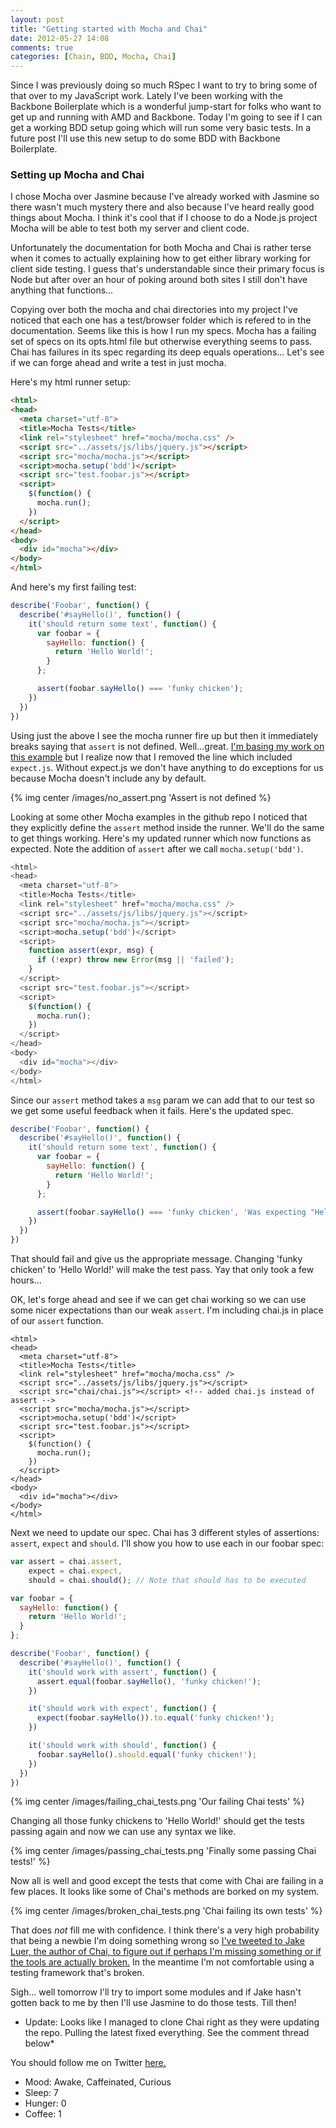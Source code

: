 ```yaml
---
layout: post
title: "Getting started with Mocha and Chai"
date: 2012-05-27 14:08
comments: true
categories: [Chain, BDD, Mocha, Chai]
---
```


Since I was previously doing so much RSpec I want to try to bring some of that over to my JavaScript work. Lately I've been working with the Backbone Boilerplate which is a wonderful jump-start for folks who want to get up and running with AMD and Backbone. Today I'm going to see if I can get a working BDD setup going which will run some very basic tests. In a future post I'll use this new setup to do some BDD with Backbone Boilerplate.

<!--more-->

### Setting up Mocha and Chai

I chose Mocha over Jasmine because I've already worked with Jasmine so there wasn't much mystery there and also because I've heard really good things about Mocha. I think it's cool that if I choose to do a Node.js project Mocha will be able to test both my server and client code.

Unfortunately the documentation for both Mocha and Chai is rather terse when it comes to actually explaining how to get either library working for client side testing. I guess that's understandable since their primary focus is Node but after over an hour of poking around both sites I still don't have anything that functions...

Copying over both the mocha and chai directories into my project I've noticed that each one has a test/browser folder which is refered to in the documentation. Seems like this is how I run my specs. Mocha has a failing set of specs on its opts.html file but otherwise everything seems to pass. Chai has failures in its spec regarding its deep equals operations... Let's see if we can forge ahead and write a test in just mocha.

Here's my html runner setup:

``` html
<html>
<head>
  <meta charset="utf-8">
  <title>Mocha Tests</title>
  <link rel="stylesheet" href="mocha/mocha.css" />
  <script src="../assets/js/libs/jquery.js"></script>
  <script src="mocha/mocha.js"></script>
  <script>mocha.setup('bdd')</script>
  <script src="test.foobar.js"></script>
  <script>
    $(function() {
      mocha.run();
    })
  </script>
</head>
<body>
  <div id="mocha"></div>
</body>
</html>
```

And here's my first failing test:

``` js
describe('Foobar', function() {
  describe('#sayHello()', function() {
    it('should return some text', function() {
      var foobar = {
        sayHello: function() {
          return 'Hello World!';
        }
      };

      assert(foobar.sayHello() === 'funky chicken');
    })
  })
})
```

Using just the above I see the mocha runner fire up but then it immediately breaks saying that `assert` is not defined. Well...great. [I'm basing my work on this example](http://visionmedia.github.com/mocha/#browser-support) but I realize now that I removed the line which included `expect.js`. Without expect.js we don't have anything to do exceptions for us because Mocha doesn't include any by default.

{% img center /images/no_assert.png 'Assert is not defined %}

Looking at some other Mocha examples in the github repo I noticed that they explicitly define the `assert` method inside the runner. We'll do the same to get things working. Here's my updated runner which now functions as expected. Note the addition of `assert` after we call `mocha.setup('bdd')`.

``` js
<html>
<head>
  <meta charset="utf-8">
  <title>Mocha Tests</title>
  <link rel="stylesheet" href="mocha/mocha.css" />
  <script src="../assets/js/libs/jquery.js"></script>
  <script src="mocha/mocha.js"></script>
  <script>mocha.setup('bdd')</script>
  <script>
    function assert(expr, msg) {
      if (!expr) throw new Error(msg || 'failed');
    }
  </script>
  <script src="test.foobar.js"></script>
  <script>
    $(function() {
      mocha.run();
    })
  </script>
</head>
<body>
  <div id="mocha"></div>
</body>
</html>
```

Since our `assert` method takes a `msg` param we can add that to our test so we get some useful feedback when it fails. Here's the updated spec.

``` js
describe('Foobar', function() {
  describe('#sayHello()', function() {
    it('should return some text', function() {
      var foobar = {
        sayHello: function() {
          return 'Hello World!';
        }
      };

      assert(foobar.sayHello() === 'funky chicken', 'Was expecting "Hello World!"');
    })
  })
})
```

That should fail and give us the appropriate message. Changing 'funky chicken' to 'Hello World!' will make the test pass. Yay that only took a few hours...

OK, let's forge ahead and see if we can get chai working so we can use some nicer expectations than our weak `assert`. I'm including chai.js in place of our `assert` function.

```
<html>
<head>
  <meta charset="utf-8">
  <title>Mocha Tests</title>
  <link rel="stylesheet" href="mocha/mocha.css" />
  <script src="../assets/js/libs/jquery.js"></script>
  <script src="chai/chai.js"></script> <!-- added chai.js instead of assert -->
  <script src="mocha/mocha.js"></script>
  <script>mocha.setup('bdd')</script>
  <script src="test.foobar.js"></script>
  <script>
    $(function() {
      mocha.run();
    })
  </script>
</head>
<body>
  <div id="mocha"></div>
</body>
</html>
```

Next we need to update our spec. Chai has 3 different styles of assertions: `assert`, `expect` and `should`. I'll show you how to use each in our foobar spec:

``` js
var assert = chai.assert,
    expect = chai.expect,
    should = chai.should(); // Note that should has to be executed

var foobar = {
  sayHello: function() {
    return 'Hello World!';
  }
};

describe('Foobar', function() {
  describe('#sayHello()', function() {
    it('should work with assert', function() {
      assert.equal(foobar.sayHello(), 'funky chicken!');
    })

    it('should work with expect', function() {
      expect(foobar.sayHello()).to.equal('funky chicken!');
    })

    it('should work with should', function() {
      foobar.sayHello().should.equal('funky chicken!');
    })
  })
})
```

{% img center /images/failing_chai_tests.png 'Our failing Chai tests' %}

Changing all those funky chickens to 'Hello World!' should get the tests passing again and now we can use any syntax we like.

{% img center /images/passing_chai_tests.png 'Finally some passing Chai tests!' %}

Now all is well and good except the tests that come with Chai are failing in a few places. It looks like some of Chai's methods are borked on my system.

{% img center /images/broken_chai_tests.png 'Chai failing its own tests' %}

That does *not* fill me with confidence. I think there's a very high probability that being a newbie I'm doing something wrong so [I've tweeted to Jake Luer, the author of Chai, to figure out if perhaps I'm missing something or if the tools are actually broken.](https://twitter.com/rob_dodson/status/206893206435151872/photo/1) In the meantime I'm not comfortable using a testing framework that's broken.

Sigh... well tomorrow I'll try to import some modules and if Jake hasn't gotten back to me by then I'll use Jasmine to do those tests. Till then!

* Update: Looks like I managed to clone Chai right as they were updating the repo. Pulling the latest fixed everything. See the comment thread below*

You should follow me on Twitter [here.](http://twitter.com/rob_dodson)

<ul class="personal-stats">
    <li>Mood: Awake, Caffeinated, Curious</li>
    <li>Sleep: 7</li>
    <li>Hunger: 0</li>
    <li>Coffee: 1</li>
</ul>